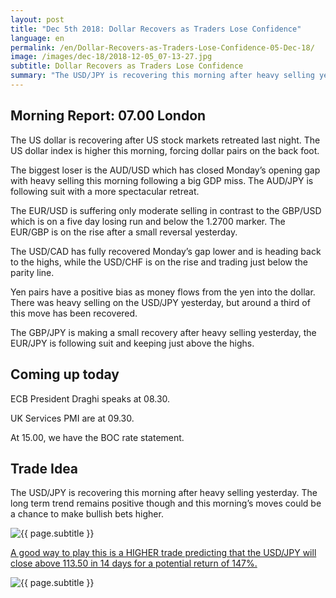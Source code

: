 ```yaml
---
layout: post
title: "Dec 5th 2018: Dollar Recovers as Traders Lose Confidence"
language: en
permalink: /en/Dollar-Recovers-as-Traders-Lose-Confidence-05-Dec-18/
image: /images/dec-18/2018-12-05_07-13-27.jpg
subtitle: Dollar Recovers as Traders Lose Confidence
summary: "The USD/JPY is recovering this morning after heavy selling yesterday. The long term trend remains positive though and this morning’s moves could be a chance to make bullish bets higher"
---
```

## Morning Report: 07.00 London

The US dollar is recovering after US stock markets retreated last night. The US dollar index is higher this morning, forcing dollar pairs on the back foot. 

The biggest loser is the AUD/USD which has closed Monday’s opening gap with heavy selling this morning following a big GDP miss. The AUD/JPY is following suit with a more spectacular retreat. 

The EUR/USD is suffering only moderate selling in contrast to the GBP/USD which is on a five day losing run and below the 1.2700 marker. The EUR/GBP is on the rise after a small reversal yesterday. 

The USD/CAD has fully recovered Monday’s gap lower and is heading back to the highs, while the USD/CHF is on the rise and trading just below the parity line. 

Yen pairs have a positive bias as money flows from the yen into the dollar. There was heavy selling on the USD/JPY yesterday, but around a third of this move has been recovered. 

The GBP/JPY is making a small recovery after heavy selling yesterday, the EUR/JPY is following suit and keeping just above the highs. 

## Coming up today

ECB President Draghi speaks at 08.30. 

UK Services PMI are at 09.30. 

At 15.00, we have the BOC rate statement. 

## Trade Idea

The USD/JPY is recovering this morning after heavy selling yesterday. The long term trend remains positive though and this morning’s moves could be a chance to make bullish bets higher.

<img class="post-image" src="{{ site.url }}/images/dec-18/2018-12-05_07-13-27.jpg" alt="{{ page.subtitle }}" title="{{ page.subtitle }}">

<a href="%LINK%%?currency=GBP&market=forex&underlying=frxUSDJPY&formname=higherlower&duration_amount=14&duration_units=d&amount=10&amount_type=stake&expiry_type=duration&barrier=113.50" target="_blank">A good way to play this is a HIGHER trade predicting that the USD/JPY will close above 113.50 in 14 days for a potential return of 147%.</a>

<img class="post-image" src="{{ site.url }}/images/dec-18/2018-12-05_07-17-03.jpg" alt="{{ page.subtitle }}" title="{{ page.subtitle }}">